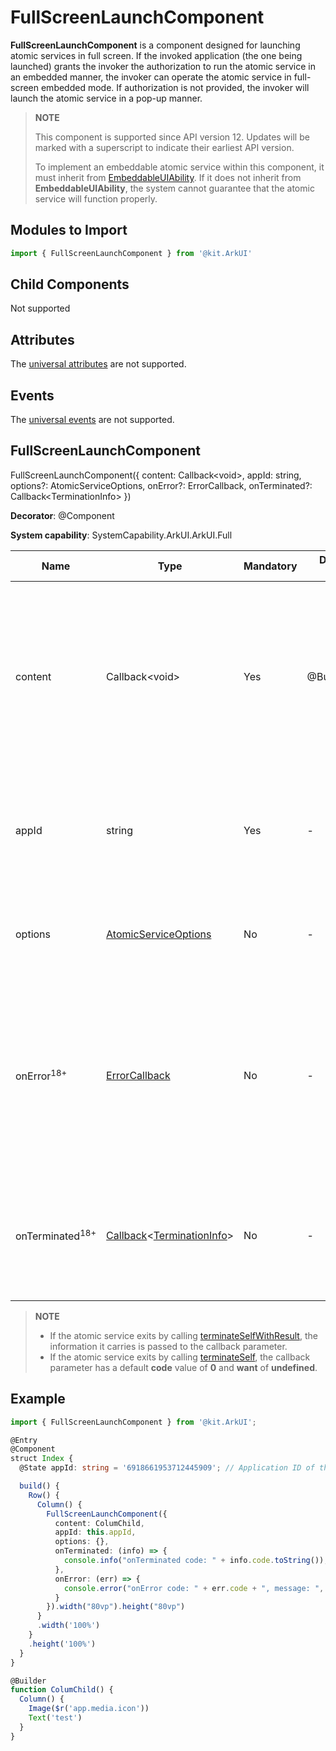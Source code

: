 # FullScreenLaunchComponent


**FullScreenLaunchComponent** is a component designed for launching atomic services in full screen. If the invoked application (the one being launched) grants the invoker the authorization to run the atomic service in an embedded manner, the invoker can operate the atomic service in full-screen embedded mode. If authorization is not provided, the invoker will launch the atomic service in a pop-up manner.


> **NOTE**
>
> This component is supported since API version 12. Updates will be marked with a superscript to indicate their earliest API version.
>
> To implement an embeddable atomic service within this component, it must inherit from [EmbeddableUIAbility](../../apis-ability-kit/js-apis-app-ability-embeddableUIAbility.md). If it does not inherit from **EmbeddableUIAbility**, the system cannot guarantee that the atomic service will function properly.


## Modules to Import

```ts
import { FullScreenLaunchComponent } from '@kit.ArkUI'
```


## Child Components

Not supported

## Attributes
The [universal attributes](ts-component-general-attributes.md) are not supported.

## Events
The [universal events](ts-component-general-events.md) are not supported.

## FullScreenLaunchComponent

FullScreenLaunchComponent({ content: Callback\<void>, appId: string, options?: AtomicServiceOptions, onError?: ErrorCallback, onTerminated?: Callback\<TerminationInfo> })

**Decorator**: \@Component

**System capability**: SystemCapability.ArkUI.ArkUI.Full

| Name| Type| Mandatory| Decorator Type| Description|
| -------- | -------- | -------- | -------- | -------- |
| content | Callback\<void> | Yes| \@BuilderParam | Custom placeholder icon displayed before launching the atomic service. This allows you to create a large launch icon similar to those used by desktop applications. Clicking the placeholder icon will launch the atomic service.<br>**Atomic service API**: This API can be used in atomic services since API version 12.|
| appId | string | Yes| - |  Application ID of the atomic service to be launched. It is the unique identifier for the atomic service.<br>**Atomic service API**: This API can be used in atomic services since API version 12.<!--RP1--><!--RP1End-->|
| options | [AtomicServiceOptions](../../apis-ability-kit/js-apis-app-ability-atomicServiceOptions.md) | No| - | Parameters for launching the atomic service.<br>**Atomic service API**: This API can be used in atomic services since API version 12.|
| onError<sup>18+<sup> | [ErrorCallback](../../apis-basic-services-kit/js-apis-base.md#errorcallback) | No| - | Triggered when an exception occurs during the execution of an embedded atomic service. You can obtain the error information based on the **code**, **name**, and **message** parameters in the callback and rectify the exception accordingly.<br>**Atomic service API**: This API can be used in atomic services since API version 18.|
| onTerminated<sup>18+<sup> | [Callback](../../apis-basic-services-kit/js-apis-base.md#callback)\<[TerminationInfo](ts-container-embedded-component.md#terminationinfo)> | No| - | Triggered when an embedded atomic service exits properly by calling [terminateSelfWithResult](../../apis-ability-kit/js-apis-inner-application-uiAbilityContext.md#uiabilitycontextterminateselfwithresult) or [terminateSelf](../../apis-ability-kit/js-apis-inner-application-uiAbilityContext.md#uiabilitycontextterminateself).<br>**Atomic service API**: This API can be used in atomic services since API version 18.|

> **NOTE**
>
> - If the atomic service exits by calling [terminateSelfWithResult](../../apis-ability-kit/js-apis-inner-application-uiAbilityContext.md#uiabilitycontextterminateselfwithresult), the information it carries is passed to the callback parameter.
> - If the atomic service exits by calling [terminateSelf](../../apis-ability-kit/js-apis-inner-application-uiAbilityContext.md#uiabilitycontextterminateself), the callback parameter has a default **code** value of **0** and **want** of **undefined**.

## Example

```ts
import { FullScreenLaunchComponent } from '@kit.ArkUI';

@Entry
@Component
struct Index {
  @State appId: string = '6918661953712445909'; // Application ID of the atomic service.

  build() {
    Row() {
      Column() {
        FullScreenLaunchComponent({
          content: ColumChild,
          appId: this.appId,
          options: {},
          onTerminated: (info) => {
            console.info("onTerminated code: " + info.code.toString());
          },
          onError: (err) => {
            console.error("onError code: " + err.code + ", message: ", err.message);
          }
        }).width("80vp").height("80vp")
      }
      .width('100%')
    }
    .height('100%')
  }
}

@Builder
function ColumChild() {
  Column() {
    Image($r('app.media.icon'))
    Text('test')
  }
}
```
